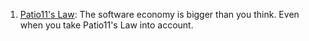1. [Patio11's Law](https://secondbreakfast.co/patio11-s-law): The software economy is bigger than you think. Even when you take Patio11's Law into account.

